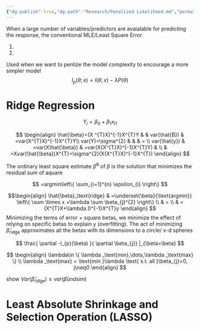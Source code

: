 ```yaml
---
{"dg-publish":true,"dg-path":"Research/Penalized Likelihood.md","permalink":"/research/penalized-likelihood/","created":"2025-05-27T17:31:22.262-04:00","updated":"2025-07-07T17:32:53.488-04:00"}
---
```


When a large number of variables/predictors are avaialable for predicting the response, the conventional MLE/Least Square Error

1.
2.

Used when we want to penlize the model complexity to encourage a more simpler model
$$
l_{p}(\theta;x)=l(\theta;x)-\lambda P(\theta)
$$




# Ridge Regression

$$
Y_{i}=\beta_{0}+\beta_{1}x_{i1}
$$

$$
\begin{align}
\hat{\beta}=(X ^{T}X)^{-1}X^{T}Y  &  & var(\hat{B}) & =var(X^{T}X)^{-1}X^{T}Y\\
var(Y)=\sigma^{2}  &  & & = \\
var(\hat{y}) & =var(X\hat{\beta}) & =var(X(X^{T}X)^{-1}X^{T}Y)     &  \\
 & =Xvar(\hat{\beta})X^{T}=\sigma^{2}(X(X^{T}X)^{-1}X^{T})
\end{align}
$$

The ordinary least square estimate $\hat{\beta}^{0}$ of $\beta$ is the solution that minimizes the residual sum of aquare

$$
=argmin\left\{ \sum_{i=1}^{n} \epsilon_{i} \right\}
$$

$$\begin{align}
\hat{\beta}_\text{ridge} & =\underset{\beta}{\text{argmin}} \left\{  \sum \times x +\lambda \sum \beta_{j}^{2}  \right\} \\
 & = \\
 & = (X^{T}X+\lambda I)^{-1}X^{T}y
\end{align}
$$
Minimizing the terms of error + square betas, we minimize the effect of relying on specific betas to explain y (overfitting). The act of minimizing $\hat{\beta}_\text{ridge}$ approximates all the betas with its dimensions to a circle/ x-d spheres

$$
\frac{ \partial -l_{p}(\beta) }{ \partial \beta_{j}} |_{\beta=\beta}
$$

$$
\begin{align}
\lambda\in \{ \lambda _\text{min},\dots,\lambda _\text{max} \} \\
\lambda _\text{max} = \text{min }\lambda \text{ s.t. all }\beta_{j}=0, j\neq0
\end{align}
$$


show $Var(\hat{\beta}_\text{ridge})\leq var(\hat{\beta}undsim)$


# Least Absolute Shrinkage and Selection Operation (LASSO)



